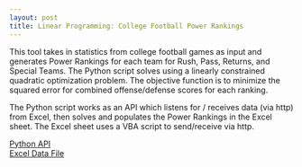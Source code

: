 ```yaml
---
layout: post
title: Linear Programming: College Football Power Rankings
---
```

This tool takes in statistics from college football games as input and generates Power Rankings for each team for Rush, Pass, Returns, and Special Teams.
The Python script solves using a linearly constrained quadratic optimization problem. The objective function is to minimize the squared error for combined offense/defense scores for each ranking.

The Python script works as an API which listens for / receives data (via http) from Excel, then solves and populates the Power Rankings in the Excel sheet. The Excel sheet uses a VBA script to send/receive via http.

[Python API](https://github.com/ptpro3/ptpro3.github.io/blob/master/Projects/SolverAPI.py)  
[Excel Data File](https://github.com/ptpro3/ptpro3.github.io/blob/master/Projects/NCAA_Data.xlsm)
